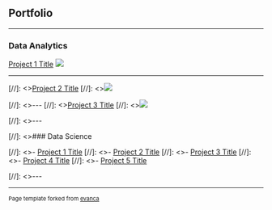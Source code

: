 ## Portfolio

---

### Data Analytics

[Project 1 Title](/sample_page)
<img src="images/dummy_thumbnail.jpg?raw=true"/>

---
[//]: <>[Project 2 Title](/pdf/sample_presentation.pdf)
[//]: <><img src="images/dummy_thumbnail.jpg?raw=true"/>

[//]: <>---
[//]: <>[Project 3 Title](http://example.com/)
[//]: <><img src="images/dummy_thumbnail.jpg?raw=true"/>

[//]: <>---

[//]: <>### Data Science

[//]: <>- [Project 1 Title](http://example.com/)
[//]: <>- [Project 2 Title](http://example.com/)
[//]: <>- [Project 3 Title](http://example.com/)
[//]: <>- [Project 4 Title](http://example.com/)
[//]: <>- [Project 5 Title](http://example.com/)

[//]: <>---




---
<p style="font-size:11px">Page template forked from <a href="https://github.com/evanca/quick-portfolio">evanca</a></p>
<!-- Remove above link if you don't want to attibute -->
